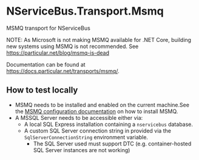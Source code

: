 # NServiceBus.Transport.Msmq

MSMQ transport for NServiceBus

NOTE: As Microsoft is not making MSMQ available for .NET Core, building new systems using MSMQ is not recommended. See https://particular.net/blog/msmq-is-dead

Documentation can be found at <https://docs.particular.net/transports/msmq/>.

## How to test locally

* MSMQ needs to be installed and enabled on the current machine.See the [MSMQ configuration documentation](https://docs.particular.net/transports/msmq/?version=msmqtransport_2#msmq-configuration) on how to install MSMQ.
* A MSSQL Server needs to be accessible either via:
  * A local SQL Express installation containing a `nservicebus` database.
  * A custom SQL Server connection string in provided via the `SqlServerConnectionString` environment variable.
    * The SQL Server used must support DTC (e.g. container-hosted SQL Server instances are not working)
